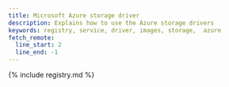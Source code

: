 ```yaml
---
title: Microsoft Azure storage driver
description: Explains how to use the Azure storage drivers
keywords: registry, service, driver, images, storage,  azure
fetch_remote:
  line_start: 2
  line_end: -1
---
```


{% include registry.md %}
